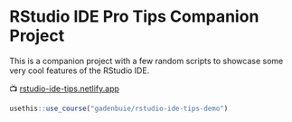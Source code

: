 
# RStudio IDE Pro Tips Companion Project

This is a companion project with a few random scripts to showcase some very cool features of the RStudio IDE.

&#x1F4FA; [rstudio-ide-tips.netlify.app](https://rstudio.ide-tips.netlify.app)

```r
usethis::use_course("gadenbuie/rstudio-ide-tips-demo")
```
